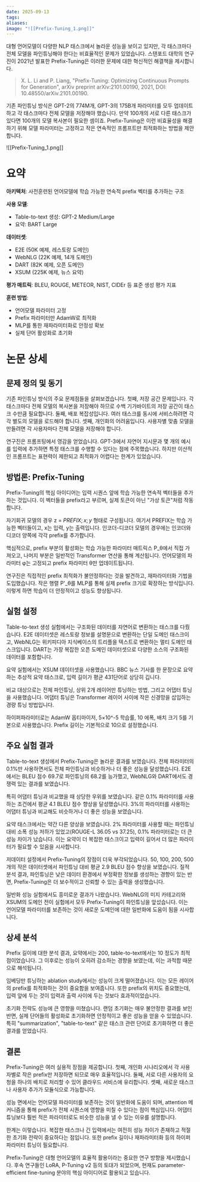 ```yaml
---
date: 2025-09-13
tags:
aliases:
image: "![[Prefix-Tuning_1.png]]"
---
```

대형 언어모델이 다양한 NLP 태스크에서 놀라운 성능을 보이고 있지만, 각 태스크마다 전체 모델을 파인튜닝해야 한다는 비효율적인 문제가 있었습니다. 스탠포드 대학의 연구진이 2021년 발표한 Prefix-Tuning은 이러한 문제에 대한 혁신적인 해결책을 제시합니다.

> X. L. Li and P. Liang, "Prefix-Tuning: Optimizing Continuous Prompts for Generation", arXiv preprint arXiv:2101.00190, 2021, DOI: 10.48550/arXiv.2101.00190.

기존 파인튜닝 방식은 GPT-2의 774M개, GPT-3의 175B개 파라미터를 모두 업데이트하고 각 태스크마다 전체 모델을 저장해야 했습니다. 만약 100개의 서로 다른 태스크가 있다면 100개의 모델 복사본이 필요한 셈이죠. Prefix-Tuning은 이런 비효율성을 해결하기 위해 모델 파라미터는 고정하고 작은 연속적인 프롬프트만 최적화하는 방법을 제안합니다.

![[Prefix-Tuning_1.png]]
# 요약

**아키텍처**: 사전훈련된 언어모델에 학습 가능한 연속적 prefix 벡터를 추가하는 구조

**사용 모델**:

- Table-to-text 생성: GPT-2 Medium/Large
- 요약: BART Large

**데이터셋**:

- E2E (50K 예제, 레스토랑 도메인)
- WebNLG (22K 예제, 14개 도메인)
- DART (82K 예제, 오픈 도메인)
- XSUM (225K 예제, 뉴스 요약)

**평가 매트릭**: BLEU, ROUGE, METEOR, NIST, CIDEr 등 표준 생성 평가 지표

**훈련 방법**:

- 언어모델 파라미터 고정
- Prefix 파라미터만 AdamW로 최적화
- MLP를 통한 재파라미터화로 안정성 확보
- 실제 단어 활성화로 초기화

# 논문 상세

## 문제 정의 및 동기

기존 파인튜닝 방식의 주요 문제점들을 살펴보겠습니다. 첫째, 저장 공간 문제입니다. 각 태스크마다 전체 모델의 복사본을 저장해야 하므로 수백 기가바이트의 저장 공간이 태스크 수만큼 필요합니다. 둘째, 배포 복잡성입니다. 여러 태스크를 동시에 서비스하려면 각각 별도의 모델을 로드해야 합니다. 셋째, 개인화의 어려움입니다. 사용자별 맞춤 모델을 만들려면 각 사용자마다 전체 모델을 저장해야 합니다.

연구진은 프롬프팅에서 영감을 얻었습니다. GPT-3에서 자연어 지시문과 몇 개의 예시를 입력에 추가하면 특정 태스크를 수행할 수 있다는 점에 주목했습니다. 하지만 이산적인 프롬프트는 표현력이 제한되고 최적화가 어렵다는 한계가 있었습니다.

## 방법론: Prefix-Tuning

Prefix-Tuning의 핵심 아이디어는 입력 시퀀스 앞에 학습 가능한 연속적 벡터들을 추가하는 것입니다. 이 벡터들을 prefix라고 부르며, 실제 토큰이 아닌 "가상 토큰"처럼 작동합니다.

자기회귀 모델의 경우 z = $PREFIX; x; y$ 형태로 구성됩니다. 여기서 PREFIX는 학습 가능한 벡터들이고, x는 입력, y는 출력입니다. 인코더-디코더 모델의 경우에는 인코더와 디코더 양쪽에 각각 prefix를 추가합니다.

핵심적으로, prefix 부분의 활성화는 학습 가능한 파라미터 매트릭스 P_θ에서 직접 가져오고, 나머지 부분은 일반적인 Transformer 연산을 통해 계산됩니다. 언어모델의 파라미터 φ는 고정되고 prefix 파라미터 θ만 업데이트됩니다.

연구진은 직접적인 prefix 최적화가 불안정하다는 것을 발견하고, 재파라미터화 기법을 도입했습니다. 작은 행렬 P'_θ를 MLP를 통해 실제 prefix 크기로 확장하는 방식입니다. 이렇게 하면 학습이 더 안정적이고 성능도 향상됩니다.

## 실험 설정

Table-to-text 생성 실험에서는 구조화된 데이터를 자연어로 변환하는 태스크를 다뤘습니다. E2E 데이터셋은 레스토랑 정보를 설명문으로 변환하는 단일 도메인 태스크이고, WebNLG는 위키피디아 지식베이스의 트리플을 텍스트로 변환하는 멀티 도메인 태스크입니다. DART는 가장 복잡한 오픈 도메인 데이터셋으로 다양한 소스의 구조화된 데이터를 포함합니다.

요약 실험에서는 XSUM 데이터셋을 사용했습니다. BBC 뉴스 기사를 한 문장으로 요약하는 추상적 요약 태스크로, 입력 길이가 평균 431단어로 상당히 깁니다.

비교 대상으로는 전체 파인튜닝, 상위 2개 레이어만 튜닝하는 방법, 그리고 어댑터 튜닝을 사용했습니다. 어댑터 튜닝은 Transformer 레이어 사이에 작은 신경망을 삽입하는 경량 튜닝 방법입니다.

하이퍼파라미터로는 AdamW 옵티마이저, 5×10^-5 학습률, 10 에폭, 배치 크기 5를 기본으로 사용했습니다. Prefix 길이는 기본적으로 10으로 설정했습니다.

## 주요 실험 결과

Table-to-text 생성에서 Prefix-Tuning은 놀라운 결과를 보였습니다. 전체 파라미터의 0.1%만 사용하면서도 전체 파인튜닝과 비슷하거나 더 좋은 성능을 달성했습니다. E2E에서는 BLEU 점수 69.7로 파인튜닝의 68.2를 능가했고, WebNLG와 DART에서도 경쟁력 있는 결과를 보였습니다.

특히 어댑터 튜닝과 비교했을 때 상당한 우위를 보였습니다. 같은 0.1% 파라미터를 사용하는 조건에서 평균 4.1 BLEU 점수 향상을 달성했습니다. 3%의 파라미터를 사용하는 어댑터 튜닝과 비교해도 비슷하거나 더 좋은 성능을 보였습니다.

요약 태스크에서는 약간 다른 양상을 보였습니다. 2% 파라미터를 사용할 때는 파인튜닝 대비 소폭 성능 저하가 있었고(ROUGE-L 36.05 vs 37.25), 0.1% 파라미터로는 더 큰 성능 차이가 났습니다. 이는 요약이 더 복잡한 태스크이고 입력이 길어서 더 많은 파라미터가 필요할 수 있음을 시사합니다.

저데이터 설정에서 Prefix-Tuning의 장점이 더욱 부각되었습니다. 50, 100, 200, 500개의 작은 데이터셋에서 파인튜닝 대비 평균 2.9 BLEU 점수 향상을 보였습니다. 질적 분석 결과, 파인튜닝은 낮은 데이터 환경에서 부정확한 정보를 생성하는 경향이 있는 반면, Prefix-Tuning은 더 보수적이고 신뢰할 수 있는 출력을 생성했습니다.

일반화 성능 실험에서도 흥미로운 결과가 나왔습니다. WebNLG의 미지 카테고리와 XSUM의 도메인 전이 실험에서 모두 Prefix-Tuning이 파인튜닝을 앞섰습니다. 이는 언어모델 파라미터를 보존하는 것이 새로운 도메인에 대한 일반화에 도움이 됨을 시사합니다.

## 상세 분석

Prefix 길이에 대한 분석 결과, 요약에서는 200, table-to-text에서는 10 정도가 최적점이었습니다. 그 이후로는 성능이 오히려 감소하는 경향을 보였는데, 이는 과적합 때문으로 해석됩니다.

임베딩만 튜닝하는 ablation study에서는 성능이 크게 떨어졌습니다. 이는 모든 레이어의 prefix를 최적화하는 것이 중요함을 보여줍니다. 또한 prefix의 위치도 중요했는데, 입력 앞에 두는 것이 입력과 출력 사이에 두는 것보다 효과적이었습니다.

초기화 전략도 성능에 큰 영향을 미쳤습니다. 랜덤 초기화는 매우 불안정한 결과를 보인 반면, 실제 단어들의 활성화로 초기화하면 안정적이고 좋은 성능을 얻을 수 있었습니다. 특히 "summarization", "table-to-text" 같은 태스크 관련 단어로 초기화하면 더 좋은 결과를 얻었습니다.

## 결론

Prefix-Tuning은 여러 실용적 장점을 제공합니다. 첫째, 개인화 시나리오에서 각 사용자별로 작은 prefix만 저장하면 되므로 매우 효율적입니다. 둘째, 서로 다른 사용자의 요청을 하나의 배치로 처리할 수 있어 클라우드 서비스에 유리합니다. 셋째, 새로운 태스크나 사용자 추가가 모듈식으로 가능합니다.

성능 면에서는 언어모델 파라미터를 보존하는 것이 일반화에 도움이 되며, attention 메커니즘을 통해 prefix가 전체 시퀀스에 영향을 미칠 수 있다는 점이 핵심입니다. 어댑터 튜닝보다 훨씬 적은 파라미터로도 비슷한 성능을 낼 수 있는 이유를 설명합니다.

한계는 이렇습니다. 복잡한 태스크나 긴 입력에서는 여전히 성능 차이가 존재하고 적절한 초기화 전략이 중요하다는 점입니다. 또한 prefix 길이나 재파라미터화 등의 하이퍼파라미터 튜닝이 필요합니다.

Prefix-Tuning은 대형 언어모델의 효율적 활용이라는 중요한 연구 방향을 제시했습니다. 후속 연구들인 LoRA, P-Tuning v2 등의 토대가 되었으며, 현재도 parameter-efficient fine-tuning 분야의 핵심 아이디어로 활용되고 있습니다.